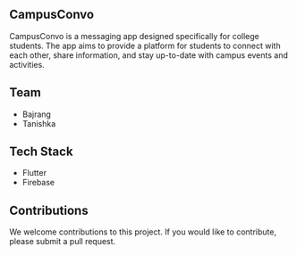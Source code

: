 ## CampusConvo

CampusConvo is a messaging app designed specifically for college students. The app aims to provide a platform for students to connect with each other, share information, and stay up-to-date with campus events and activities.

## Team

- Bajrang
- Tanishka


## Tech Stack

- Flutter 
- Firebase

## Contributions

We welcome contributions to this project. If you would like to contribute, please submit a pull request.
